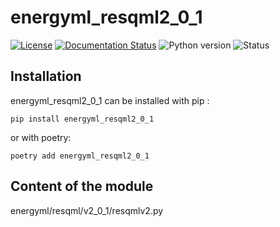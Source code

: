 <!--
Copyright (c) 2022-2023 Geosiris.
SPDX-License-Identifier: Apache-2.0
-->
energyml_resqml2_0_1
==============

[![License](https://img.shields.io/pypi/l/resqml22)](https://github.com/geosiris-technologies/energyml-python-generator/blob/main/LICENSE)
[![Documentation Status](https://readthedocs.org/projects/energyml-python-generator/badge/?version=latest)](https://energyml-python-generator.readthedocs.io/en/latest/?badge=latest)
![Python version](https://img.shields.io/pypi/pyversions/resqml22)
![Status](https://img.shields.io/pypi/status/resqml22)




Installation
------------

energyml_resqml2_0_1 can be installed with pip : 

```console
pip install energyml_resqml2_0_1
```

or with poetry: 
```console
poetry add energyml_resqml2_0_1
```


Content of the module
---

energyml/resqml/v2_0_1/resqmlv2.py
